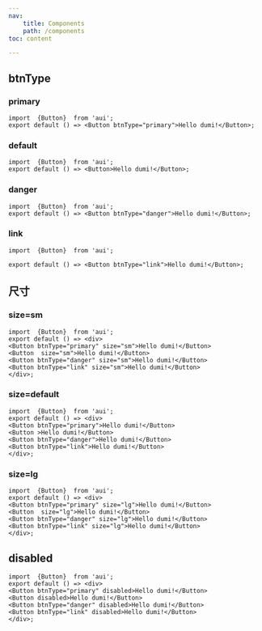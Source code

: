 ```yaml
---
nav:
    title: Components
    path: /components
toc: content

---
```



<!-- <code src="../../../src/demos/button.tsx"></code> -->

## btnType

### primary

```tsx
import  {Button}  from 'aui';
export default () => <Button btnType="primary">Hello dumi!</Button>;
```
### default

```tsx
import  {Button}  from 'aui';
export default () => <Button>Hello dumi!</Button>;
```
### danger

```tsx
import  {Button}  from 'aui';
export default () => <Button btnType="danger">Hello dumi!</Button>;
```
### link
```tsx
import  {Button}  from 'aui';

export default () => <Button btnType="link">Hello dumi!</Button>;
```

## 尺寸

### size=sm

```tsx
import  {Button}  from 'aui';
export default () => <div>
<Button btnType="primary" size="sm">Hello dumi!</Button>
<Button  size="sm">Hello dumi!</Button>
<Button btnType="danger" size="sm">Hello dumi!</Button>
<Button btnType="link" size="sm">Hello dumi!</Button>
</div>;
```

### size=default

```tsx
import  {Button}  from 'aui';
export default () => <div>
<Button btnType="primary">Hello dumi!</Button>
<Button >Hello dumi!</Button>
<Button btnType="danger">Hello dumi!</Button>
<Button btnType="link">Hello dumi!</Button>
</div>;
```

### size=lg

```tsx
import  {Button}  from 'aui';
export default () => <div>
<Button btnType="primary" size="lg">Hello dumi!</Button>
<Button  size="lg">Hello dumi!</Button>
<Button btnType="danger" size="lg">Hello dumi!</Button>
<Button btnType="link" size="lg">Hello dumi!</Button>
</div>;
```

## disabled

```tsx
import  {Button}  from 'aui';
export default () => <div>
<Button btnType="primary" disabled>Hello dumi!</Button>
<Button disabled>Hello dumi!</Button>
<Button btnType="danger" disabled>Hello dumi!</Button>
<Button btnType="link" disabled>Hello dumi!</Button>
</div>;
```








